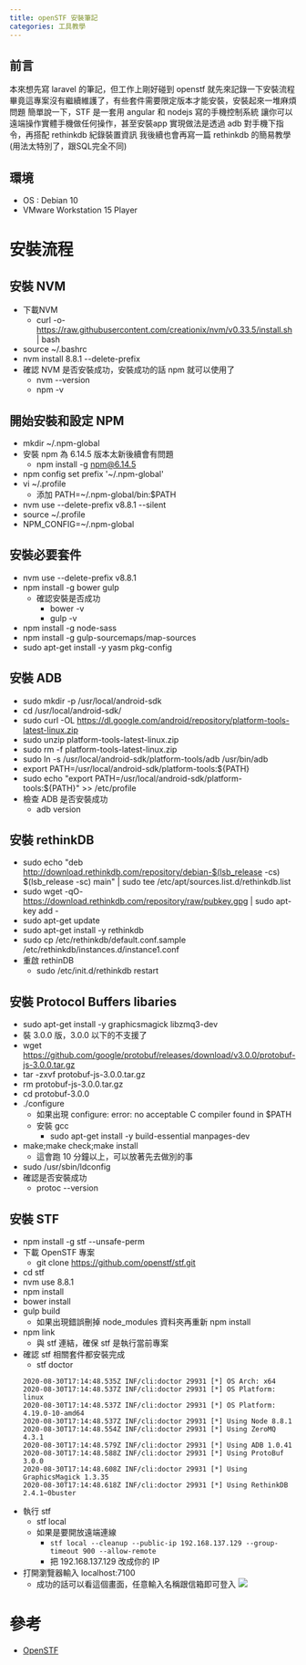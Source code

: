 ```yaml
---
title: openSTF 安裝筆記
categories: 工具教學
---
```

## 前言
本來想先寫 laravel 的筆記，但工作上剛好碰到 openstf 就先來記錄一下安裝流程
畢竟這專案沒有繼續維護了，有些套件需要限定版本才能安裝，安裝起來一堆麻煩問題
簡單說一下，STF 是一套用 angular 和 nodejs 寫的手機控制系統
讓你可以遠端操作實體手機做任何操作，甚至安裝app
實現做法是透過 adb 對手機下指令，再搭配 rethinkdb 紀錄裝置資訊
我後續也會再寫一篇 rethinkdb 的簡易教學(用法太特別了，跟SQL完全不同) 

## 環境
- OS : Debian 10
- VMware Workstation 15 Player

# 安裝流程
## 安裝 NVM
* 下載NVM
    * curl -o- https://raw.githubusercontent.com/creationix/nvm/v0.33.5/install.sh | bash
* source ~/.bashrc
* nvm install 8.8.1 --delete-prefix
* 確認 NVM 是否安裝成功，安裝成功的話 npm 就可以使用了
    * nvm --version
    * npm -v

## 開始安裝和設定 NPM
* mkdir ~/.npm-global
* 安裝 npm 為 6.14.5 版本太新後續會有問題
    * npm install -g npm@6.14.5
* npm config set prefix '~/.npm-global'
* vi ~/.profile
    * 添加 PATH=~/.npm-global/bin:$PATH
* nvm use --delete-prefix v8.8.1 --silent
* source ~/.profile
* NPM_CONFIG=~/.npm-global

## 安裝必要套件
* nvm use --delete-prefix v8.8.1
* npm install -g bower gulp
    * 確認安裝是否成功
        * bower -v
        * gulp -v
* npm install -g node-sass
* npm install -g gulp-sourcemaps/map-sources
* sudo apt-get install -y yasm pkg-config

## 安裝 ADB
* sudo mkdir -p /usr/local/android-sdk
* cd /usr/local/android-sdk/
* sudo curl -OL https://dl.google.com/android/repository/platform-tools-latest-linux.zip
* sudo unzip platform-tools-latest-linux.zip
* sudo rm -f platform-tools-latest-linux.zip
* sudo ln -s /usr/local/android-sdk/platform-tools/adb /usr/bin/adb
* export PATH=/usr/local/android-sdk/platform-tools:${PATH}
* sudo echo "export PATH=/usr/local/android-sdk/platform-tools:${PATH}" >> /etc/profile
* 檢查 ADB 是否安裝成功
    * adb version

## 安裝 rethinkDB
* sudo echo "deb http://download.rethinkdb.com/repository/debian-$(lsb_release -cs) $(lsb_release -sc) main" | sudo tee /etc/apt/sources.list.d/rethinkdb.list
* sudo wget -qO- https://download.rethinkdb.com/repository/raw/pubkey.gpg | sudo apt-key add -
* sudo apt-get update
* sudo apt-get install -y rethinkdb
* sudo cp /etc/rethinkdb/default.conf.sample /etc/rethinkdb/instances.d/instance1.conf
* 重啟 rethinDB
    * sudo /etc/init.d/rethinkdb restart

## 安裝 Protocol Buffers libaries
* sudo apt-get install -y graphicsmagick libzmq3-dev
* 裝 3.0.0 版，3.0.0 以下的不支援了
* wget https://github.com/google/protobuf/releases/download/v3.0.0/protobuf-js-3.0.0.tar.gz
* tar -zxvf protobuf-js-3.0.0.tar.gz
* rm protobuf-js-3.0.0.tar.gz
* cd protobuf-3.0.0
* ./configure
    * 如果出現 configure: error: no acceptable C compiler found in $PATH
    * 安裝 gcc
        * sudo apt-get install -y build-essential manpages-dev
* make;make check;make install
    * 這會跑 10 分鐘以上，可以放著先去做別的事
* sudo /usr/sbin/ldconfig
* 確認是否安裝成功
    * protoc --version

## 安裝 STF
* npm install -g stf --unsafe-perm
* 下載 OpenSTF 專案
    * git clone https://github.com/openstf/stf.git
* cd stf
* nvm use 8.8.1
* npm install
* bower install
* gulp build
    * 如果出現錯誤刪掉 node_modules 資料夾再重新 npm install
* npm link
    * 與 stf 連結，確保 stf 是執行當前專案
* 確認 stf 相關套件都安裝完成
    * stf doctor
    ```
    2020-08-30T17:14:48.535Z INF/cli:doctor 29931 [*] OS Arch: x64
    2020-08-30T17:14:48.537Z INF/cli:doctor 29931 [*] OS Platform: linux
    2020-08-30T17:14:48.537Z INF/cli:doctor 29931 [*] OS Platform: 4.19.0-10-amd64
    2020-08-30T17:14:48.537Z INF/cli:doctor 29931 [*] Using Node 8.8.1
    2020-08-30T17:14:48.554Z INF/cli:doctor 29931 [*] Using ZeroMQ 4.3.1
    2020-08-30T17:14:48.579Z INF/cli:doctor 29931 [*] Using ADB 1.0.41
    2020-08-30T17:14:48.588Z INF/cli:doctor 29931 [*] Using ProtoBuf 3.0.0
    2020-08-30T17:14:48.608Z INF/cli:doctor 29931 [*] Using GraphicsMagick 1.3.35
    2020-08-30T17:14:48.618Z INF/cli:doctor 29931 [*] Using RethinkDB 2.4.1~0buster
    ```
* 執行 stf
    * stf local 
    * 如果是要開放遠端連線
        * ```stf local --cleanup --public-ip 192.168.137.129 --group-timeout 900 --allow-remote```
        * 把 192.168.137.129 改成你的 IP
* 打開瀏覽器輸入 localhost:7100
    * 成功的話可以看這個畫面，任意輸入名稱跟信箱即可登入
    ![](https://i.imgur.com/IkW72K0.png)

# 參考
* [OpenSTF](https://github.com/openstf/stf)